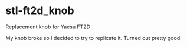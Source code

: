 # stl-ft2d_knob
Replacement knob for Yaesu FT2D

My knob broke so I decided to try to replicate it. Turned out pretty good.
